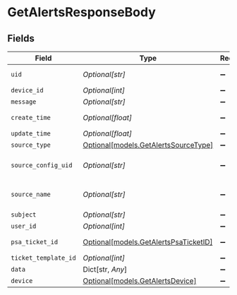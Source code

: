 # GetAlertsResponseBody


## Fields

| Field                                                                      | Type                                                                       | Required                                                                   | Description                                                                |
| -------------------------------------------------------------------------- | -------------------------------------------------------------------------- | -------------------------------------------------------------------------- | -------------------------------------------------------------------------- |
| `uid`                                                                      | *Optional[str]*                                                            | :heavy_minus_sign:                                                         | Alert UID (activity series UID)                                            |
| `device_id`                                                                | *Optional[int]*                                                            | :heavy_minus_sign:                                                         | Device identifier                                                          |
| `message`                                                                  | *Optional[str]*                                                            | :heavy_minus_sign:                                                         | Alert message                                                              |
| `create_time`                                                              | *Optional[float]*                                                          | :heavy_minus_sign:                                                         | Alert creation timestamp                                                   |
| `update_time`                                                              | *Optional[float]*                                                          | :heavy_minus_sign:                                                         | Alert last updated                                                         |
| `source_type`                                                              | [Optional[models.GetAlertsSourceType]](../models/getalertssourcetype.md)   | :heavy_minus_sign:                                                         | Alert origin                                                               |
| `source_config_uid`                                                        | *Optional[str]*                                                            | :heavy_minus_sign:                                                         | Source configuration/policy element reference                              |
| `source_name`                                                              | *Optional[str]*                                                            | :heavy_minus_sign:                                                         | Source configuration/policy element name                                   |
| `subject`                                                                  | *Optional[str]*                                                            | :heavy_minus_sign:                                                         | Alert subject                                                              |
| `user_id`                                                                  | *Optional[int]*                                                            | :heavy_minus_sign:                                                         | User identifier                                                            |
| `psa_ticket_id`                                                            | [Optional[models.GetAlertsPsaTicketID]](../models/getalertspsaticketid.md) | :heavy_minus_sign:                                                         | Related PSA ticket ID                                                      |
| `ticket_template_id`                                                       | *Optional[int]*                                                            | :heavy_minus_sign:                                                         | PSA ticket template                                                        |
| `data`                                                                     | Dict[str, *Any*]                                                           | :heavy_minus_sign:                                                         | Alert data                                                                 |
| `device`                                                                   | [Optional[models.GetAlertsDevice]](../models/getalertsdevice.md)           | :heavy_minus_sign:                                                         | Device information.                                                        |
